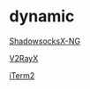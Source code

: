 # dynamic

[ShadowsocksX-NG](https://github.com/qinyuhang/ShadowsocksX-NG-R/releases)

[V2RayX](https://github.com/Cenmrev/V2RayX/releases)

[iTerm2](https://www.iterm2.com/downloads.html)
